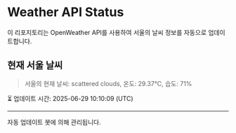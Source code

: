 
# Weather API Status

이 리포지토리는 OpenWeather API를 사용하여 서울의 날씨 정보를 자동으로 업데이트합니다.

## 현재 서울 날씨
> 서울의 현재 날씨: scattered clouds, 온도: 29.37°C, 습도: 71%

⏳ 업데이트 시간: 2025-06-29 10:10:09 (UTC)

---
자동 업데이트 봇에 의해 관리됩니다.
